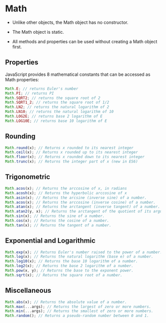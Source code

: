 # Math

- Unlike other objects, the Math object has no constructor.

- The Math object is static.

- All methods and properties can be used without creating a Math object first.

## Properties

JavaScript provides 8 mathematical constants that can be accessed as Math properties:

```js
Math.E; // returns Euler's number
Math.PI; // returns PI
Math.SQRT2; // returns the square root of 2
Math.SQRT1_2; // returns the square root of 1/2
Math.LN2; // returns the natural logarithm of 2
Math.LN10; // returns the natural logarithm of 10
Math.LOG2E; // returns base 2 logarithm of E
Math.LOG10E; // returns base 10 logarithm of E
```

## Rounding

```js
Math.round(x); // Returns x rounded to its nearest integer
Math.ceil(x); // Returns x rounded up to its nearest integer
Math.floor(x); // Returns x rounded down to its nearest integer
Math.trunc(x); // Returns the integer part of x (new in ES6)
```

## Trigonometric

```js
Math.acos(x); // Returns the arccosine of x, in radians
Math.acosh(x); // Returns the hyperbolic arccosine of x
Math.asin(x); // Returns the arcsine (inverse sine) of a number.
Math.acos(x); // Returns the arccosine (inverse cosine) of a number.
Math.atan(x); // Returns the arctangent (inverse tangent) of a number.
Math.atan2(y, x); // Returns the arctangent of the quotient of its arguments.
Math.sin(x); // Returns the sine of a number.
Math.cos(x); // Returns the cosine of a number.
Math.tan(x); // Returns the tangent of a number.
```

## Exponential and Logarithmic

```js
Math.exp(x); // Returns Euler's number raised to the power of a number.
Math.log(x); // Returns the natural logarithm (base e) of a number.
Math.log10(x); // Returns the base 10 logarithm of a number.
Math.log2(x); // Returns the base 2 logarithm of a number.
Math.pow(x, y); // Returns the base to the exponent power.
Math.sqrt(x); // Returns the square root of a number.
```

## Miscellaneous

```js
Math.abs(x); // Returns the absolute value of a number.
Math.max(...args); // Returns the largest of zero or more numbers.
Math.min(...args); // Returns the smallest of zero or more numbers.
Math.random(); // Returns a pseudo-random number between 0 and 1.
```
